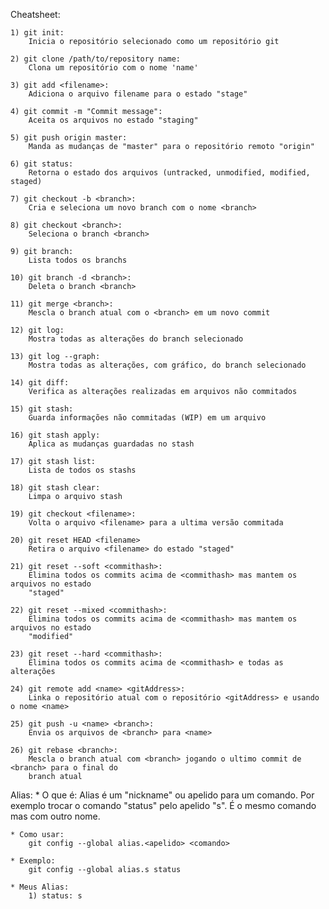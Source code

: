 Cheatsheet:

	1) git init:
		Inicia o repositório selecionado como um repositório git
	
	2) git clone /path/to/repository name:
		Clona um repositório com o nome 'name'

	3) git add <filename>:
		Adiciona o arquivo filename para o estado "stage"

	4) git commit -m "Commit message":
		Aceita os arquivos no estado "staging"

	5) git push origin master:
		Manda as mudanças de "master" para o repositório remoto "origin"

	6) git status:
		Retorna o estado dos arquivos (untracked, unmodified, modified, staged)

	7) git checkout -b <branch>:
		Cria e seleciona um novo branch com o nome <branch>

	8) git checkout <branch>:
		Seleciona o branch <branch>

	9) git branch:
		Lista todos os branchs

	10) git branch -d <branch>:
		Deleta o branch <branch>

	11) git merge <branch>:
		Mescla o branch atual com o <branch> em um novo commit

	12) git log:
		Mostra todas as alterações do branch selecionado

	13) git log --graph:
		Mostra todas as alterações, com gráfico, do branch selecionado

	14) git diff:
		Verifica as alterações realizadas em arquivos não commitados

	15) git stash:
		Guarda informações não commitadas (WIP) em um arquivo

	16) git stash apply:
		Aplica as mudanças guardadas no stash

	17) git stash list:
		Lista de todos os stashs

	18) git stash clear:
		Limpa o arquivo stash

	19) git checkout <filename>:
		Volta o arquivo <filename> para a ultima versão commitada

	20) git reset HEAD <filename>
		Retira o arquivo <filename> do estado "staged"

	21) git reset --soft <commithash>:
		Elimina todos os commits acima de <commithash> mas mantem os arquivos no estado 
		"staged"

	22) git reset --mixed <commithash>:
		Elimina todos os commits acima de <commithash> mas mantem os arquivos no estado 
		"modified"

	23) git reset --hard <commithash>:
		Elimina todos os commits acima de <commithash> e todas as alterações

	24) git remote add <name> <gitAddress>:
		Linka o repositório atual com o repositório <gitAddress> e usando o nome <name>

	25) git push -u <name> <branch>:
		Envia os arquivos de <branch> para <name>

	26) git rebase <branch>:
		Mescla o branch atual com <branch> jogando o ultimo commit de <branch> para o final do 
		branch atual


Alias:
	* O que é:
		Alias é um "nickname" ou apelido para um comando. Por exemplo trocar o comando
		"status" pelo apelido "s". É o mesmo comando mas com outro nome.

	* Como usar:
		git config --global alias.<apelido> <comando>

	* Exemplo:
		git config --global alias.s status

	* Meus Alias:
		1) status: s
